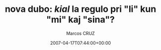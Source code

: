 ---
title: 'nova dubo: *kial* la regulo pri "li" kun "mi" kaj "sina"?'
posts: 4
hash: 't718'
author: 'Marcos CRUZ'
date: 2007-04-17T07:44:00+00:00
sources:
  - http://forums.tokipona.org/viewtopic.php%3Ft=718.html
---